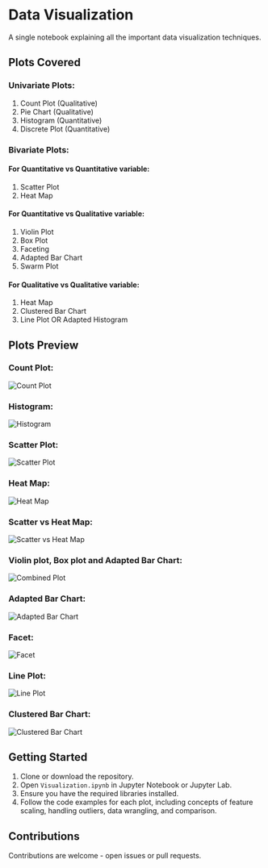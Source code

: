 # Data Visualization

A single notebook explaining all the important data visualization techniques.

## Plots Covered

### Univariate Plots:

1. Count Plot (Qualitative)
2. Pie Chart (Qualitative)
3. Histogram (Quantitative)
4. Discrete Plot (Quantitative)

### Bivariate Plots:

#### For Quantitative vs Quantitative variable:
1. Scatter Plot
2. Heat Map 

#### For Quantitative vs Qualitative variable:
1. Violin Plot
2. Box Plot
3. Faceting
4. Adapted Bar Chart
5. Swarm Plot

#### For Qualitative vs Qualitative variable:
1. Heat Map
2. Clustered Bar Chart
3. Line Plot OR Adapted Histogram


## Plots Preview

### Count Plot:
![Count Plot](./pics/count_plot.png)

### Histogram:
![Histogram](./pics/histogram.png)

### Scatter Plot:
![Scatter Plot](./pics/scatter.png)

### Heat Map:
![Heat Map](./pics/heatmap.png)

### Scatter vs Heat Map:
![Scatter vs Heat Map](./pics/scatter_heatmap.png)

### Violin plot, Box plot and Adapted Bar Chart:
![Combined Plot](./pics/violin_box_adaptedbar.png)

### Adapted Bar Chart:
![Adapted Bar Chart](./pics/barplot.png)

### Facet:
![Facet](./pics/facet.png)

### Line Plot:
![Line Plot](./pics/lineplot.png)

### Clustered Bar Chart:
![Clustered Bar Chart](./pics/clustered_bar_chart.png)

## Getting Started

1. Clone or download the repository.
2. Open `Visualization.ipynb` in Jupyter Notebook or Jupyter Lab.
3. Ensure you have the required libraries installed.
4. Follow the code examples for each plot, including concepts of feature scaling, handling outliers, data wrangling, and comparison.

## Contributions

Contributions are welcome - open issues or pull requests.
